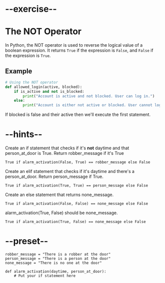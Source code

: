 # --exercise--

# The NOT Operator

In Python, the NOT operator is used to reverse the logical value of a boolean expression. It returns `True` if the expression is `False`, and `False` if the expression is `True`.

## Example

```python
# Using the NOT operator
def allowed_login(active, blocked):
    if is_active and not is_blocked:
        print("Account is active and not blocked. User can log in.")
    else:
        print("Account is either not active or blocked. User cannot log in.")
```

If blocked is false and their active then we'll execute the first statement.

# --hints--

Create an if statement that checks if it's **not** daytime and that person_at_door is True. Return robber_message if it's True

```
True if alarm_activation(False, True) == robber_message else False
```

Create an elif statement that checks if it's daytime and there's a person_at_door. Return person_message if True.

```
True if alarm_activation(True, True) == person_message else False
```

Create an else statement that returns none_message.

```
True if alarm_activation(False, False) == none_message else False
```

alarm_activation(True, False) should be none_message.

```
True if alarm_activation(True, False) == none_message else False
```

# --preset--

```
robber_message = "There is a robber at the door"
person_message = "There is a person at the door"
none_message = "There is no one at the door"

def alarm_activation(daytime, person_at_door):
    # Put your if statement here
```
